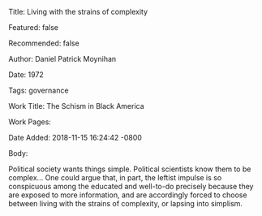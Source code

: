 Title: Living with the strains of complexity

Featured: false

Recommended: false

Author: Daniel Patrick Moynihan

Date: 1972

Tags: governance

Work Title: The Schism in Black America

Work Pages:  

Date Added: 2018-11-15 16:24:42 -0800

Body:

Political society wants things simple. Political scientists know them to be complex... One could argue that, in part, the leftist impulse is so conspicuous among the educated and well-to-do precisely because they are exposed to more information, and are accordingly forced to choose between living with the strains of complexity, or lapsing into simplism.


